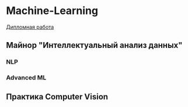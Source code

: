 # Machine-Learning

[Дипломная работа](https://github.com/RomanKhorin/Machine-Learning/blob/master/Diploma%20Notebook.ipynb)


## Майнор "Интеллектуальный анализ данных"

### NLP

### Advanced ML

## Практика Computer Vision
